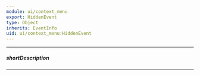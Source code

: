```yaml
---
module: ui/context_menu
export: HiddenEvent
type: Object
inherits: EventInfo
uid: ui/context_menu:HiddenEvent
---
```

---
##### shortDescription
<!-- Description goes here -->

---
<!-- Description goes here -->